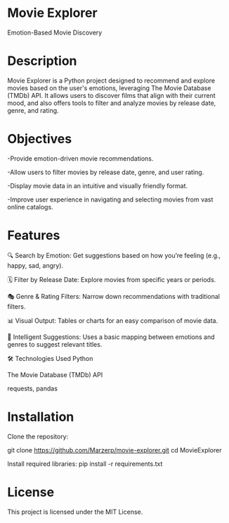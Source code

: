 # Movie Explorer 
Emotion-Based Movie Discovery

# Description
Movie Explorer is a Python project designed to recommend and explore movies based on the user's emotions, leveraging The Movie Database (TMDb) API. It allows users to discover films that align with their current mood, and also offers tools to filter and analyze movies by release date, genre, and rating. 

# Objectives
-Provide emotion-driven movie recommendations.

-Allow users to filter movies by release date, genre, and user rating.

-Display movie data in an intuitive and visually friendly format.

-Improve user experience in navigating and selecting movies from vast online catalogs.

# Features
🔍 Search by Emotion: Get suggestions based on how you’re feeling (e.g., happy, sad, angry).

🗓️ Filter by Release Date: Explore movies from specific years or periods.

🎭 Genre & Rating Filters: Narrow down recommendations with traditional filters.

📊 Visual Output: Tables or charts for an easy comparison of movie data.

🧠 Intelligent Suggestions: Uses a basic mapping between emotions and genres to suggest relevant titles.

🛠️ Technologies Used
Python

The Movie Database (TMDb) API

requests, pandas

# Installation
Clone the repository:

git clone https://github.com/Marzerp/movie-explorer.git
cd MovieExplorer

Install required libraries:
pip install -r requirements.txt

# License
This project is licensed under the MIT License.
